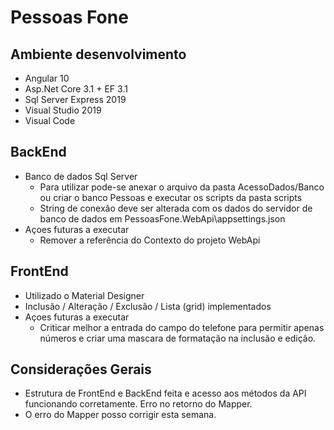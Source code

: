 # Pessoas Fone

## Ambiente desenvolvimento
 - Angular 10 
 - Asp.Net Core 3.1 + EF 3.1
 - Sql Server Express 2019
 - Visual Studio 2019
 - Visual Code
## BackEnd
 - Banco de dados Sql Server 
   - Para utilizar pode-se anexar o arquivo da pasta AcessoDados/Banco ou criar o banco Pessoas e executar os scripts da pasta scripts
   - String de conexão deve ser alterada com os dados do servidor de banco de dados em PessoasFone.WebApi\appsettings.json
 - Açoes futuras a executar
   - Remover a referência do Contexto do projeto WebApi
## FrontEnd
 - Utilizado o Material Designer
 - Inclusão / Alteração / Exclusão / Lista (grid) implementados
 - Açoes futuras a executar
   - Criticar melhor a entrada do campo do telefone para permitir apenas números e criar uma mascara de formatação na inclusão e edição.
## Considerações Gerais
 - Estrutura de FrontEnd e BackEnd feita e acesso aos métodos da API funcionando corretamente. Erro no retorno do Mapper.
 - O erro do Mapper posso corrigir esta semana.
